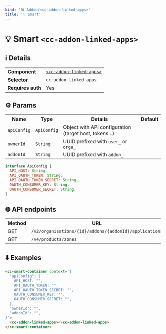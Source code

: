 ```yaml
---
kind: '🛠 Addon/<cc-addon-linked-apps>'
title: '💡 Smart'
---
```

# 💡 Smart `<cc-addon-linked-apps>`

## ℹ️ Details

<table>
  <tr><td><strong>Component    </strong> <td><a href="🛠-addon-cc-addon-linked-apps--default-story"><code>&lt;cc-addon-linked-apps&gt;</code></a>
  <tr><td><strong>Selector     </strong> <td><code>cc-addon-linked-apps</code>
  <tr><td><strong>Requires auth</strong> <td>Yes
</table>

## ⚙️ Params

<table>
  <tr><th>Name                   <th>Type                   <th>Details                                                     <th>Default
  <tr><td><code>apiConfig</code> <td><code>ApiConfig</code> <td>Object with API configuration (target host, tokens...)      <td>
  <tr><td><code>ownerId</code>   <td><code>String</code>    <td>UUID prefixed with <code>user_</code> or <code>orga_</code> <td>
  <tr><td><code>addonId</code>   <td><code>String</code>    <td>UUID prefixed with <code>addon_</code>                      <td>
</table>

```js
interface ApiConfig {
  API_HOST: String,
  API_OAUTH_TOKEN: String,
  API_OAUTH_TOKEN_SECRET: String,
  OAUTH_CONSUMER_KEY: String,
  OAUTH_CONSUMER_SECRET: String,
}
```

## 🌐 API endpoints

<!-- List API endpoints used by the component here with the details. -->

<table>
  <tr><th>Method <th>URL                                                               <th>Cache?
  <tr><td>GET    <td><code>/v2/organisations/{id}/addons/{addonId}/applications</code> <td>Default
  <tr><td>GET    <td><code>/v4/products/zones</code>                                   <td>1 day
</table>

## ⬇️️ Examples

```html
<cc-smart-container context='{
  "apiConfig": {
    API_HOST: "",
    API_OAUTH_TOKEN: "",
    API_OAUTH_TOKEN_SECRET: "",
    OAUTH_CONSUMER_KEY: "",
    OAUTH_CONSUMER_SECRET: "",
  },
  "ownerId": "",
  "addonId": "",
}'>
  <cc-addon-linked-apps></cc-addon-linked-apps>
</cc-smart-container>
```
